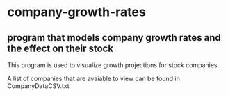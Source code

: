 # company-growth-rates

## program that models company growth rates and the effect on their stock

This program is used to visualize growth projections for stock companies.

A list of companies that are avaiable to view can be found in CompanyDataCSV.txt